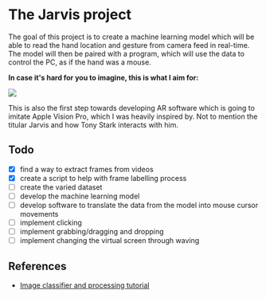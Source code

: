 # The Jarvis project
The goal of this project is to create a machine learning model which will be able to read the hand location and gesture from camera feed in real-time. The model will then be paired with a program, which will use the data to control the PC, as if the hand was a mouse.

**In case it's hard for you to imagine, this is what I aim for:**

![](https://media.giphy.com/media/g4sCZhKykg1z2/giphy.gif)

This is also the first step towards developing AR software which is going to imitate Apple Vision Pro, which I was heavily inspired by. Not to mention the titular Jarvis and how Tony Stark interacts with him.

## Todo
- [x] find a way to extract frames from videos
- [x] create a script to help with frame labelling process
- [ ] create the varied dataset
- [ ] develop the machine learning model
- [ ] develop software to translate the data from the model into mouse cursor movements
- [ ] implement clicking
- [ ] implement grabbing/dragging and dropping
- [ ] implement changing the virtual screen through waving

## References
- [Image classifier and processing tutorial](https://medium.com/analytics-vidhya/image-processing-with-python-applications-in-machine-learning-17d7aac6bc97)